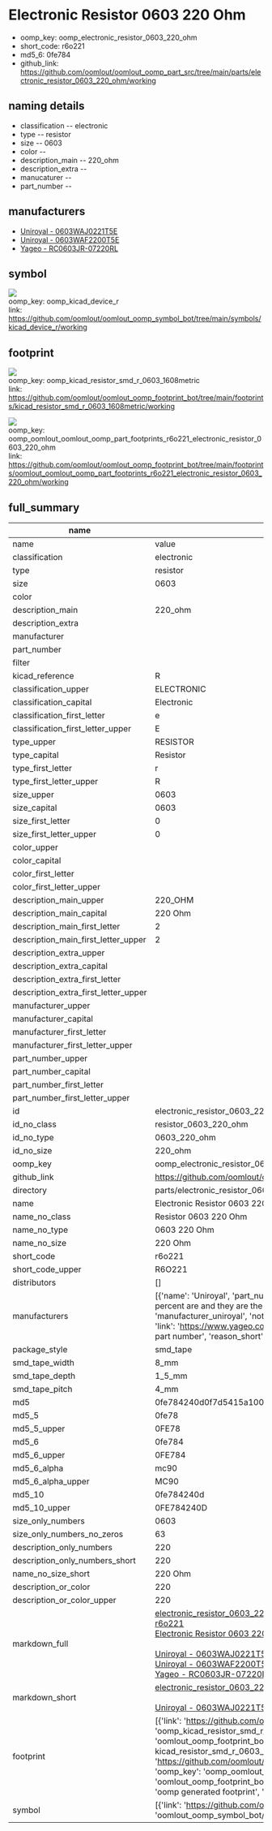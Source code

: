 # Electronic Resistor 0603 220 Ohm

  
* oomp_key: oomp_electronic_resistor_0603_220_ohm 
* short_code: r6o221
* md5_6: 0fe784  
* github_link: https://github.com/oomlout/oomlout_oomp_part_src/tree/main/parts/electronic_resistor_0603_220_ohm/working  
## naming details
* classification -- electronic
* type -- resistor
* size -- 0603
* color -- 
* description_main -- 220_ohm
* description_extra -- 
* manucaturer -- 
* part_number -- 


## manufacturers
* [Uniroyal - 0603WAJ0221T5E]()  
* [Uniroyal - 0603WAF2200T5E]()  
* [Yageo - RC0603JR-07220RL](https://www.yageo.com/en/Chart/Download/pdf/RC0603JR-07220RL)  

## symbol

![](symbol/{index}/working/working_600.png)  
oomp_key: oomp_kicad_device_r  
link: https://github.com/oomlout/oomlout_oomp_symbol_bot/tree/main/symbols/kicad_device_r/working  

## footprint

![](footprint/{index}/working/working_600.png)  
oomp_key: oomp_kicad_resistor_smd_r_0603_1608metric  
link: https://github.com/oomlout/oomlout_oomp_footprint_bot/tree/main/footprints/kicad_resistor_smd_r_0603_1608metric/working  

![](footprint/{index}/working/working_600.png)  
oomp_key: oomp_oomlout_oomlout_oomp_part_footprints_r6o221_electronic_resistor_0603_220_ohm  
link: https://github.com/oomlout/oomlout_oomp_footprint_bot/tree/main/footprints/oomlout_oomlout_oomp_part_footprints_r6o221_electronic_resistor_0603_220_ohm/working  

## full_summary
| name | value | 
| --- | --- | 
| name | value | 
| classification | electronic | 
| type | resistor | 
| size | 0603 | 
| color |  | 
| description_main | 220_ohm | 
| description_extra |  | 
| manufacturer |  | 
| part_number |  | 
| filter |  | 
| kicad_reference | R | 
| classification_upper | ELECTRONIC | 
| classification_capital | Electronic | 
| classification_first_letter | e | 
| classification_first_letter_upper | E | 
| type_upper | RESISTOR | 
| type_capital | Resistor | 
| type_first_letter | r | 
| type_first_letter_upper | R | 
| size_upper | 0603 | 
| size_capital | 0603 | 
| size_first_letter | 0 | 
| size_first_letter_upper | 0 | 
| color_upper |  | 
| color_capital |  | 
| color_first_letter |  | 
| color_first_letter_upper |  | 
| description_main_upper | 220_OHM | 
| description_main_capital | 220 Ohm | 
| description_main_first_letter | 2 | 
| description_main_first_letter_upper | 2 | 
| description_extra_upper |  | 
| description_extra_capital |  | 
| description_extra_first_letter |  | 
| description_extra_first_letter_upper |  | 
| manufacturer_upper |  | 
| manufacturer_capital |  | 
| manufacturer_first_letter |  | 
| manufacturer_first_letter_upper |  | 
| part_number_upper |  | 
| part_number_capital |  | 
| part_number_first_letter |  | 
| part_number_first_letter_upper |  | 
| id | electronic_resistor_0603_220_ohm | 
| id_no_class | resistor_0603_220_ohm | 
| id_no_type | 0603_220_ohm | 
| id_no_size | 220_ohm | 
| oomp_key | oomp_electronic_resistor_0603_220_ohm | 
| github_link | https://github.com/oomlout/oomlout_oomp_part_src/tree/main/parts/electronic_resistor_0603_220_ohm/working | 
| directory | parts/electronic_resistor_0603_220_ohm | 
| name | Electronic Resistor 0603 220 Ohm | 
| name_no_class | Resistor 0603 220 Ohm | 
| name_no_type | 0603 220 Ohm | 
| name_no_size | 220 Ohm | 
| short_code | r6o221 | 
| short_code_upper | R6O221 | 
| distributors | [] | 
| manufacturers | [{'name': 'Uniroyal', 'part_number': '0603WAJ0221T5E', 'link': '', 'id': 'manufacturer_uniroyal', 'note': {'reason': 'did this one first, but not in jlc pcb basic parts and 1 percent are and they are the same price', 'reason_short': 'not in jlc basic parts'}}, {'name': 'Uniroyal', 'part_number': '0603WAF2200T5E', 'link': '', 'id': 'manufacturer_uniroyal', 'note': {'reason': 'in the jlc basic parts catalogue', 'reason_short': 'jlc basic part'}}, {'name': 'Yageo', 'part_number': 'RC0603JR-07220RL', 'link': 'https://www.yageo.com/en/Chart/Download/pdf/RC0603JR-07220RL', 'id': 'manufacturer_yageo', 'note': {'reason': 'yageo is a commonly cross referenced part number', 'reason_short': 'available everywhere'}}] | 
| package_style | smd_tape | 
| smd_tape_width | 8_mm | 
| smd_tape_depth | 1_5_mm | 
| smd_tape_pitch | 4_mm | 
| md5 | 0fe784240d0f7d5415a100c0e85df134 | 
| md5_5 | 0fe78 | 
| md5_5_upper | 0FE78 | 
| md5_6 | 0fe784 | 
| md5_6_upper | 0FE784 | 
| md5_6_alpha | mc90 | 
| md5_6_alpha_upper | MC90 | 
| md5_10 | 0fe784240d | 
| md5_10_upper | 0FE784240D | 
| size_only_numbers | 0603 | 
| size_only_numbers_no_zeros | 63 | 
| description_only_numbers | 220 | 
| description_only_numbers_short | 220 | 
| name_no_size_short | 220 Ohm | 
| description_or_color | 220 | 
| description_or_color_upper | 220 | 
| markdown_full | [electronic_resistor_0603_220_ohm](https://github.com/oomlout/oomlout_oomp_part_src/tree/main/parts/electronic_resistor_0603_220_ohm/working)<br>[r6o221](https://github.com/oomlout/oomlout_oomp_part_src/tree/main/parts/electronic_resistor_0603_220_ohm/working)<br>[Electronic Resistor 0603 220 Ohm](https://github.com/oomlout/oomlout_oomp_part_src/tree/main/parts/electronic_resistor_0603_220_ohm/working)<br><br>[Uniroyal - 0603WAJ0221T5E- not in jlc basic parts]() [(L)  ](https://www.lcsc.com/search?q=0603WAJ0221T5E)[(D)  ](https://www.digikey.com/en/products?keywords=0603WAJ0221T5E)[(M)  ](https://www.mouser.com/Search/Refine?Keyword=0603WAJ0221T5E)[(N)  ](https://www.newark.com/search?st=0603WAJ0221T5E)[(SZ)  ](https://so.szlcsc.com/global.html?k=0603WAJ0221T5E)<br>[Uniroyal - 0603WAF2200T5E- jlc basic part]() [(L)  ](https://www.lcsc.com/search?q=0603WAF2200T5E)[(D)  ](https://www.digikey.com/en/products?keywords=0603WAF2200T5E)[(M)  ](https://www.mouser.com/Search/Refine?Keyword=0603WAF2200T5E)[(N)  ](https://www.newark.com/search?st=0603WAF2200T5E)[(SZ)  ](https://so.szlcsc.com/global.html?k=0603WAF2200T5E)<br>[Yageo - RC0603JR-07220RL- available everywhere](https://www.yageo.com/en/Chart/Download/pdf/RC0603JR-07220RL) [(L)  ](https://www.lcsc.com/search?q=RC0603JR-07220RL)[(D)  ](https://www.digikey.com/en/products?keywords=RC0603JR-07220RL)[(M)  ](https://www.mouser.com/Search/Refine?Keyword=RC0603JR-07220RL)[(N)  ](https://www.newark.com/search?st=RC0603JR-07220RL)[(SZ)  ](https://so.szlcsc.com/global.html?k=RC0603JR-07220RL)<br> | 
| markdown_short | [electronic_resistor_0603_220_ohm](https://github.com/oomlout/oomlout_oomp_part_src/tree/main/parts/electronic_resistor_0603_220_ohm/working)<br><br>[Uniroyal - 0603WAJ0221T5E- not in jlc basic parts]()[Uniroyal - 0603WAF2200T5E- jlc basic part]()[Yageo - RC0603JR-07220RL- available everywhere](https://www.yageo.com/en/Chart/Download/pdf/RC0603JR-07220RL) | 
| footprint | [{'link': 'https://github.com/oomlout/oomlout_oomp_footprint_bot/tree/main/foootprntss/kicad_resistor_smd_r_0603_1608metric', 'oomp_key': 'oomp_kicad_resistor_smd_r_0603_1608metric', 'directory': 'oomlout_oomp_footprint_bot/footprints/kicad_resistor_smd_r_0603_1608metric//working/working.kicad_mod', 'note': 'source footprint kicad_resistor_smd_r_0603_1608metric', 'index': 0}, {'link': 'https://github.com/oomlout/oomlout_oomp_footprint_bot/tree/main/foootprntss/oomlout_oomlout_oomp_part_footprints_r6o221_electronic_resistor_0603_220_ohm', 'oomp_key': 'oomp_oomlout_oomlout_oomp_part_footprints_r6o221_electronic_resistor_0603_220_ohm', 'directory': 'oomlout_oomp_footprint_bot/footprints/oomlout_oomlout_oomp_part_footprints_r6o221_electronic_resistor_0603_220_ohm//working/working.kicad_mod', 'note': 'oomp generated footprint', 'index': 1}] | 
| symbol | [{'link': 'https://github.com/oomlout/oomlout_oomp_symbol_bot/tree/main/symbols/kicad_device_r', 'oomp_key': 'oomp_kicad_device_r', 'directory': 'oomlout_oomp_symbol_bot/symbols/kicad_device_r//working/working.kicad_sym', 'index': 0}] | 

